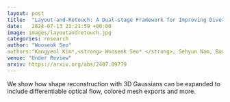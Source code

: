 ```yaml
---
layout: post
title:  "Layout-and-Retouch: A Dual-stage Framework for Improving Diversity in Personalized Image Generation"
date:   2024-07-13 22:21:59 +00:00
image: images/layoutandretouch.jpg
categories: research
author: "Wooseok Seo"
authors:"Kangyeol Kim*,<strong> Wooseok Seo* </strong>, Sehyun Nam, Bodam Kim, Suhyeon Jeong, Wonwoo Cho, Jaegul Choo†, Youngjae Yu†"
venue: "Under Review"
arxiv: https://arxiv.org/abs/2407.09779
---
```

We show how shape reconstruction with 3D Gaussians can be expanded to include differentiable optical flow, colored mesh exports and more. 